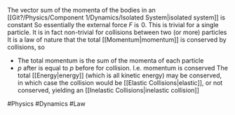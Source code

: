 The vector sum of the momenta of the bodies in an [[Git?/Physics/Component 1/Dynamics/Isolated System|isolated system]] is constant
So essentially the external force $F$ is $\hspace{0pt}0$. This is trivial for a single particle. It is in fact non-trivial for collisions between two (or more) particles
It is a law of nature that the total [[Momentum|momentum]] is conserved by collisions, so
- The total momentum is the sum of the momenta of each particle
- $p$ after is equal to $p$ before for collision. I.e. momentum is conserved
The total [[Energy|energy]] (which is all kinetic energy) may be conserved, in which case the collision would be [[Elastic Collisions|elastic]], or not conserved, yielding an [[Inelastic Collisions|inelastic collision]] 

#Physics #Dynamics #Law